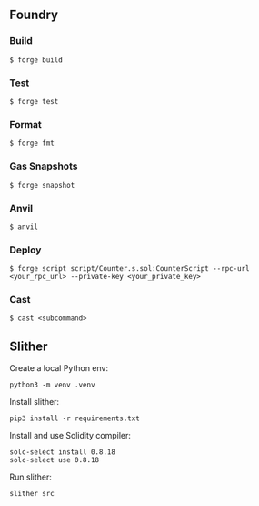 ## Foundry

### Build

```shell
$ forge build
```

### Test

```shell
$ forge test
```

### Format

```shell
$ forge fmt
```

### Gas Snapshots

```shell
$ forge snapshot
```

### Anvil

```shell
$ anvil
```

### Deploy

```shell
$ forge script script/Counter.s.sol:CounterScript --rpc-url <your_rpc_url> --private-key <your_private_key>
```

### Cast

```shell
$ cast <subcommand>
```

## Slither

Create a local Python env:

```shell
python3 -m venv .venv
```

Install slither:

```shell
pip3 install -r requirements.txt
```

Install and use Solidity compiler:

```shell
solc-select install 0.8.18
solc-select use 0.8.18
```

Run slither:

```shell
slither src
```
